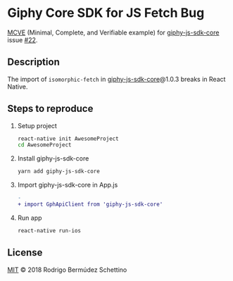 # Giphy Core SDK for JS Fetch Bug

[MCVE](https://stackoverflow.com/help/mcve) (Minimal, Complete, and Verifiable example) for [giphy-js-sdk-core](https://github.com/Giphy/giphy-js-sdk-core) issue [#22](https://github.com/Giphy/giphy-js-sdk-core/issues/22).

## Description

The import of `isomorphic-fetch` in [giphy-js-sdk-core](https://github.com/Giphy/giphy-js-sdk-core)@1.0.3 breaks in React Native.

## Steps to reproduce

1. Setup project

    ```sh
    react-native init AwesomeProject
    cd AwesomeProject
    ```

1. Install giphy-js-sdk-core

    ```sh
    yarn add giphy-js-sdk-core
    ```
    
1. Import giphy-js-sdk-core in App.js
    ```diff
    -
    + import GphApiClient from 'giphy-js-sdk-core'
    ```

1. Run app

    ```sh
    react-native run-ios
    ```

## License

[MIT](./LICENSE) © 2018 Rodrigo Bermúdez Schettino
